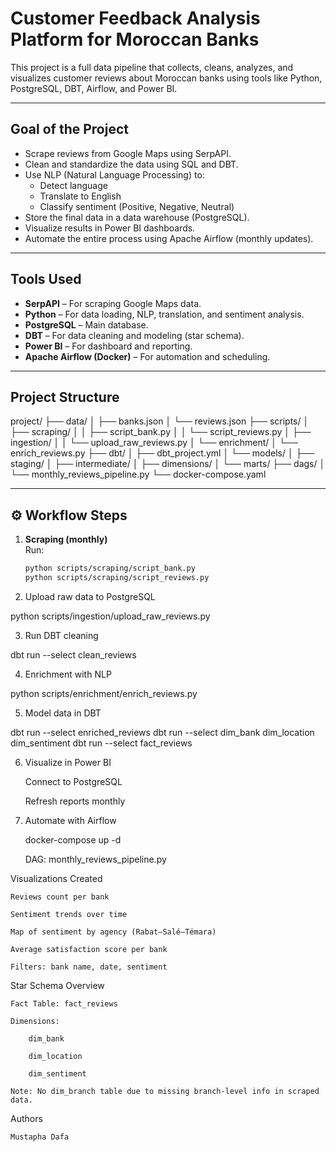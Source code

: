 # Customer Feedback Analysis Platform for Moroccan Banks

This project is a full data pipeline that collects, cleans, analyzes, and visualizes customer reviews about Moroccan banks using tools like Python, PostgreSQL, DBT, Airflow, and Power BI.

---

## Goal of the Project

- Scrape reviews from Google Maps using SerpAPI.
- Clean and standardize the data using SQL and DBT.
- Use NLP (Natural Language Processing) to:
  - Detect language
  - Translate to English
  - Classify sentiment (Positive, Negative, Neutral)
- Store the final data in a data warehouse (PostgreSQL).
- Visualize results in Power BI dashboards.
- Automate the entire process using Apache Airflow (monthly updates).

---

## Tools Used

- **SerpAPI** – For scraping Google Maps data.
- **Python** – For data loading, NLP, translation, and sentiment analysis.
- **PostgreSQL** – Main database.
- **DBT** – For data cleaning and modeling (star schema).
- **Power BI** – For dashboard and reporting.
- **Apache Airflow (Docker)** – For automation and scheduling.

---

##  Project Structure
project/
├── data/
│ ├── banks.json
│ └── reviews.json
├── scripts/
│ ├── scraping/
│ │ ├── script_bank.py
│ │ └── script_reviews.py
│ ├── ingestion/
│ │ └── upload_raw_reviews.py
│ └── enrichment/
│ └── enrich_reviews.py
├── dbt/
│ ├── dbt_project.yml
│ └── models/
│ ├── staging/
│ ├── intermediate/
│ ├── dimensions/
│ └── marts/
├── dags/
│ └── monthly_reviews_pipeline.py
└── docker-compose.yaml

---

## ⚙️ Workflow Steps

1. **Scraping (monthly)**  
   Run:
   ```bash
   python scripts/scraping/script_bank.py
   python scripts/scraping/script_reviews.py

2. Upload raw data to PostgreSQL

python scripts/ingestion/upload_raw_reviews.py

3. Run DBT cleaning

dbt run --select clean_reviews

4. Enrichment with NLP

python scripts/enrichment/enrich_reviews.py

5. Model data in DBT

dbt run --select enriched_reviews
dbt run --select dim_bank dim_location dim_sentiment
dbt run --select fact_reviews

6. Visualize in Power BI

    Connect to PostgreSQL

    Refresh reports monthly

7. Automate with Airflow

    docker-compose up -d

    DAG: monthly_reviews_pipeline.py

Visualizations Created

    Reviews count per bank

    Sentiment trends over time

    Map of sentiment by agency (Rabat–Salé–Témara)

    Average satisfaction score per bank

    Filters: bank name, date, sentiment

 Star Schema Overview

    Fact Table: fact_reviews

    Dimensions:

        dim_bank

        dim_location

        dim_sentiment

    Note: No dim_branch table due to missing branch-level info in scraped data.

 Authors

    Mustapha Dafa

